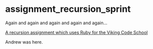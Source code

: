 # assignment_recursion_sprint
Again and again and again and again and again...

[A recursion assignment which uses Ruby for the Viking Code School](http://www.vikingcodeschool.com)

Andrew was here.
